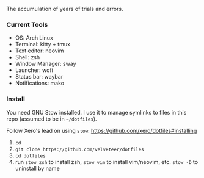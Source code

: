 The accumulation of years of trials and errors. 

### Current Tools

* OS: Arch Linux
* Terminal: kitty + tmux
* Text editor: neovim
* Shell: zsh 
* Window Manager: sway
* Launcher: wofi
* Status bar: waybar
* Notifications: mako

### Install

You need GNU Stow installed. I use it to manage symlinks to files in this repo (assumed to be in `~/dotfiles`).

Follow Xero's lead on using `stow`: https://github.com/xero/dotfiles#installing

1. `cd`
2. `git clone https://github.com/velveteer/dotfiles`
3. `cd dotfiles`
4. run `stow zsh` to install zsh, `stow vim` to install vim/neovim, etc. `stow -D` to uninstall by name
